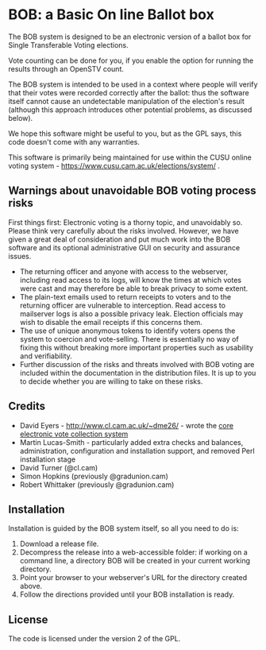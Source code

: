 # BOB: a Basic On line Ballot box

The BOB system is designed to be an electronic version of a ballot box for Single Transferable Voting elections.

Vote counting can be done for you, if you enable the option for running the results through an OpenSTV count.

The BOB system is intended to be used in a context where people will verify that their votes were recorded correctly after the ballot: thus the software itself cannot cause an undetectable manipulation of the election's result (although this approach introduces other potential problems, as discussed below).

We hope this software might be useful to you, but as the GPL says, this code doesn't come with any warranties.

This software is primarily being maintained for use within the CUSU online voting system - https://www.cusu.cam.ac.uk/elections/system/ .

## Warnings about unavoidable BOB voting process risks

First things first: Electronic voting is a thorny topic, and unavoidably so. Please think very carefully about the risks involved. However, we have given a great deal of consideration and put much work into the BOB software and its optional administrative GUI on security and assurance issues.

* The returning officer and anyone with access to the webserver, including read access to its logs, will know the times at which votes were cast and may therefore be able to break privacy to some extent.
* The plain-text emails used to return receipts to voters and to the returning officer are vulnerable to interception. Read access to mailserver logs is also a possible privacy leak. Election officials may wish to disable the email receipts if this concerns them.
* The use of unique anonymous tokens to identify voters opens the system to coercion and vote-selling. There is essentially no way of fixing this without breaking more important properties such as usability and verifiability.
* Further discussion of the risks and threats involved with BOB voting are included within the documentation in the distribution files. It is up to you to decide whether you are willing to take on these risks.

## Credits

* David Eyers - http://www.cl.cam.ac.uk/~dme26/ - wrote the [core electronic vote collection system](http://www.cl.cam.ac.uk/~dme26/proj/BOB/)
* Martin Lucas-Smith - particularly added extra checks and balances, administration, configuration and installation support, and removed Perl installation stage
* David Turner (@cl.cam)
* Simon Hopkins (previously @gradunion.cam)
* Robert Whittaker (previously @gradunion.cam)

## Installation

Installation is guided by the BOB system itself, so all you need to do is:

1. Download a release file.
1. Decompress the release into a web-accessible folder: if working on a command line, a directory BOB will be created in your current working directory.
1. Point your browser to your webserver's URL for the directory created above.
1. Follow the directions provided until your BOB installation is ready.

## License

The code is licensed under the version 2 of the GPL.
